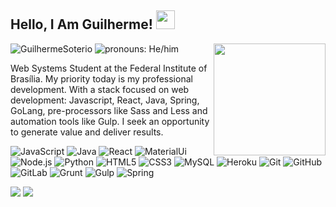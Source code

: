 <h2>Hello, I Am Guilherme! <img src="https://raw.githubusercontent.com/aemmadi/aemmadi/master/wave.gif" width="30px"></h2>
  <img align='right' src="https://media.tenor.com/images/90a45e0907e938bd9fa2d2396cdbb647/tenor.gif" width="179">
<p tex-Align="center">
<img src="https://komarev.com/ghpvc/?username=NaionaraRamos" alt="GuilhermeSoterio" /> <img src="https://img.shields.io/badge/Pronouns-He%2FHim-green" alt="pronouns: He/him" /> </p>
Web Systems Student at the Federal Institute of Brasília. My priority today is my professional development. With a stack focused on web development: Javascript, React, Java, Spring, GoLang, pre-processors like Sass and Less and automation tools like Gulp. I seek an opportunity to generate value and deliver results.


![JavaScript](https://img.shields.io/badge/-JavaScript-black?style=flat-square&logo=javascript)
![Java](https://img.shields.io/badge/-java-E34A86?style=flat-square&logo=java)
![React](https://img.shields.io/badge/-React-black?style=flat-square&logo=react)
![MaterialUi](https://img.shields.io/badge/-Material_Ui-0081CB?style=flat-square&logo=material-Ui)
![Node.js](https://img.shields.io/badge/-Node.js-BD081C?style=flat-square&logo=Node.js)
![Python](https://img.shields.io/badge/-Python-black?style=flat-square&logo=Python)
![HTML5](https://img.shields.io/badge/-HTML5-E34F26?style=flat-square&logo=html5&logoColor=white)
![CSS3](https://img.shields.io/badge/-CSS3-1572B6?style=flat-square&logo=css3)
![MySQL](https://img.shields.io/badge/-MySQL-black?style=flat-square&logo=mysql)
![Heroku](https://img.shields.io/badge/-Heroku-430098?style=flat-square&logo=heroku)
![Git](https://img.shields.io/badge/-Git-black?style=flat-square&logo=git)
![GitHub](https://img.shields.io/badge/-GitHub-181717?style=flat-square&logo=github)
![GitLab](https://img.shields.io/badge/-GitLab-FCA121?style=flat-square&logo=gitlab)
![Grunt](https://img.shields.io/badge/-Grunt-b85000?style=flat-square&logo=Grunt)
![Gulp](https://img.shields.io/badge/-Gulp-white?style=flat-square&logo=Gulp)
![Spring](https://img.shields.io/badge/-Spring-c0e5b3?style=flat-square&logo=spring)
<p tex-Align="center">
  <img src="https://github-readme-stats.vercel.app/api?username=GuilhermeSoterio&show_icons=true&theme=tokyonight">
  <img src="https://github-readme-stats.vercel.app/api/top-langs/?username=GuilhermeSoterio&layout=compact&theme=tokyonight">
 </p>
